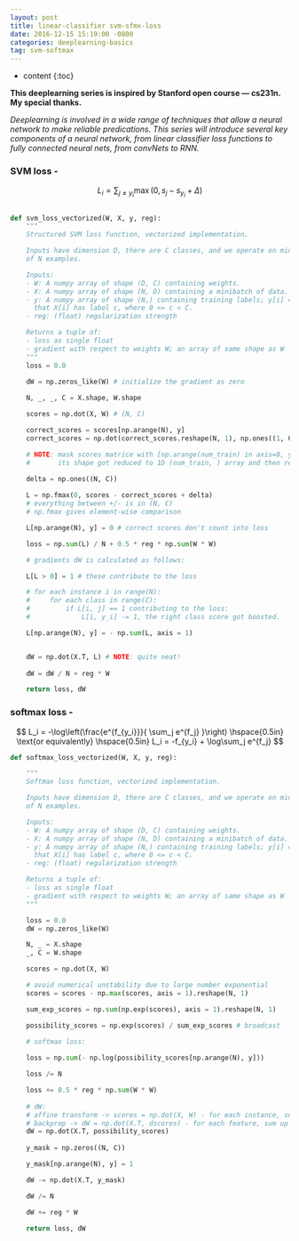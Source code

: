 ```yaml
---
layout: post
title: linear-classifier svm-sfmx-loss
date: 2016-12-15 15:19:00 -0800
categories: deeplearning-basics 
tag: svm-softmax
---
```


* content
{:toc}



__This deeplearning series is inspired by Stanford open course — cs231n. My special thanks.__


_Deeplearning is involved in a wide range of techniques that allow a neural network to make reliable predications. This series will introduce several key components of a neural network, from linear classifier loss functions to fully connected neural nets, from convNets to RNN._


### SVM loss - 

$$ L_i = \sum_{j\neq y_i} \max(0, s_j - s_{y_i} + \Delta) $$

``` python

def svm_loss_vectorized(W, X, y, reg):
    """
    Structured SVM loss function, vectorized implementation.

    Inputs have dimension D, there are C classes, and we operate on minibatches
    of N examples.

    Inputs:
    - W: A numpy array of shape (D, C) containing weights.
    - X: A numpy array of shape (N, D) containing a minibatch of data.
    - y: A numpy array of shape (N,) containing training labels; y[i] = c means
      that X[i] has label c, where 0 <= c < C.
    - reg: (float) regularization strength

    Returns a tuple of:
    - loss as single float
    - gradient with respect to weights W; an array of same shape as W
    """
    loss = 0.0
  
    dW = np.zeros_like(W) # initialize the gradient as zero

    N, _, _, C = X.shape, W.shape

    scores = np.dot(X, W) # (N, C)

    correct_scores = scores[np.arange(N), y]
    correct_scores = np.dot(correct_scores.reshape(N, 1), np.ones((1, C))) # (N, C)

    # NOTE: mask scores matrice with [np.arange(num_train) in axis=0, y in axis = 1]
    #       its shape got reduced to 1D (num_train, ) array and then reshape to 2D (num_train, 1) array

    delta = np.ones((N, C))
 
    L = np.fmax(0, scores - correct_scores + delta)
    # everything between +/- is in (N, C)
    # np.fmax gives element-wise comparison

    L[np.arange(N), y] = 0 # correct scores don't count into loss

    loss = np.sum(L) / N + 0.5 * reg * np.sum(W * W)

    # gradients dW is calculated as follows:

    L[L > 0] = 1 # these contribute to the loss

    # for each instance i in range(N):
    #     for each class in range(C):
    #         if L[i, j] == 1 contributing to the loss:
    #             L[i, y_i] -= 1, the right class score got boosted.

    L[np.arange(N), y] = - np.sum(L, axis = 1)


    dW = np.dot(X.T, L) # NOTE: quite neat!
   
    dW = dW / N + reg * W

    return loss, dW

```

### softmax loss - 

$$ L_i = -\log\left(\frac{e^{f_{y_i}}}{ \sum_j e^{f_j} }\right) \hspace{0.5in} \text{or equivalently} \hspace{0.5in} L_i = -f_{y_i} + \log\sum_j e^{f_j} $$

```python
def softmax_loss_vectorized(W, X, y, reg):

    """
    Softmax loss function, vectorized implementation.

    Inputs have dimension D, there are C classes, and we operate on minibatches
    of N examples.

    Inputs:
    - W: A numpy array of shape (D, C) containing weights.
    - X: A numpy array of shape (N, D) containing a minibatch of data.
    - y: A numpy array of shape (N,) containing training labels; y[i] = c means
      that X[i] has label c, where 0 <= c < C.
    - reg: (float) regularization strength

    Returns a tuple of:
    - loss as single float
    - gradient with respect to weights W; an array of same shape as W
    """

    loss = 0.0
    dW = np.zeros_like(W)

    N, _ = X.shape
    _, C = W.shape

    scores = np.dot(X, W)

    # avoid numerical unstability due to large number exponential
    scores = scores - np.max(scores, axis = 1).reshape(N, 1)

    sum_exp_scores = np.sum(np.exp(scores), axis = 1).reshape(N, 1)

    possibility_scores = np.exp(scores) / sum_exp_scores # broadcast

    # softmax loss:
 
    loss = np.sum(- np.log(possibility_scores[np.arange(N), y]))

    loss /= N

    loss += 0.5 * reg * np.sum(W * W)
    
    # dW:
    # affine transform -> scores = np.dot(X, W) - for each instance, sum up weights from all features
    # backprop -> dW = np.dot(X.T, dscores) - for each feature, sum up gradients from all instances
    dW = np.dot(X.T, possibility_scores)
    
    y_mask = np.zeros((N, C))

    y_mask[np.arange(N), y] = 1

    dW -= np.dot(X.T, y_mask)

    dW /= N

    dW += reg * W

    return loss, dW

```
